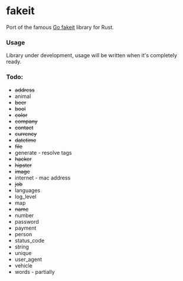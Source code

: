 # fakeit

Port of the famous [Go fakeit](https://github.com/brianvoe/gofakeit) library for Rust.

### Usage

Library under development, usage will be written when it's completely ready.

### Todo:

- ~~address~~
- animal
- ~~beer~~
- ~~bool~~
- ~~color~~
- ~~company~~
- ~~contact~~
- ~~currency~~
- ~~datetime~~
- ~~file~~
- generate - resolve tags
- ~~hacker~~
- ~~hipster~~
- ~~image~~
- internet - mac address
- ~~job~~
- languages
- log_level
- map
- ~~name~~
- number
- password
- payment
- person
- status_code
- string
- unique
- user_agent
- vehicle
- words - partially